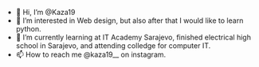 - 👋 Hi, I’m @Kaza19
- 👀 I’m interested in Web design, but also after that I would like to learn python.
- 🌱 I’m currently learning at IT Academy Sarajevo, finished electrical high school in Sarajevo, and attending colledge for computer IT.
- 📫 How to reach me @kaza19__ on instagram.

<!---
Kaza19/Kaza19 is a ✨ special ✨ repository because its `README.md` (this file) appears on your GitHub profile.
You can click the Preview link to take a look at your changes.
--->
